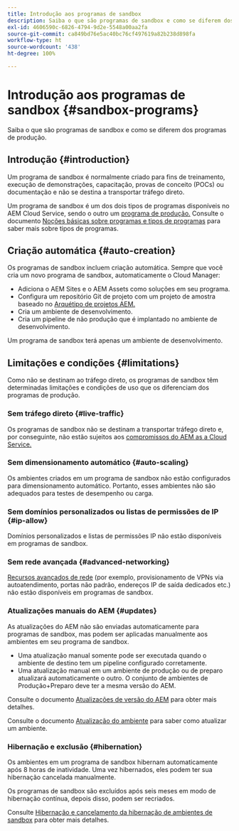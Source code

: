 ```yaml
---
title: Introdução aos programas de sandbox
description: Saiba o que são programas de sandbox e como se diferem dos programas de produção.
exl-id: 4606590c-6826-4794-9d2e-5548a00aa2fa
source-git-commit: ca849bd76e5ac40bc76cf497619a82b238d898fa
workflow-type: ht
source-wordcount: '438'
ht-degree: 100%

---
```



# Introdução aos programas de sandbox {#sandbox-programs}

Saiba o que são programas de sandbox e como se diferem dos programas de produção.

## Introdução {#introduction}

Um programa de sandbox é normalmente criado para fins de treinamento, execução de demonstrações, capacitação, provas de conceito (POCs) ou documentação e não se destina a transportar tráfego direto.

Um programa de sandbox é um dos dois tipos de programas disponíveis no AEM Cloud Service, sendo o outro um [programa de produção.](introduction-production-programs.md) Consulte o documento [Noções básicas sobre programas e tipos de programas](/help/implementing/cloud-manager/getting-access-to-aem-in-cloud/program-types.md) para saber mais sobre tipos de programas.

## Criação automática {#auto-creation}

Os programas de sandbox incluem criação automática. Sempre que você cria um novo programa de sandbox, automaticamente o Cloud Manager:

* Adiciona o AEM Sites e o AEM Assets como soluções em seu programa.
* Configura um repositório Git de projeto com um projeto de amostra baseado no [Arquétipo de projetos AEM.](https://experienceleague.adobe.com/docs/experience-manager-core-components/using/developing/archetype/overview.html?lang=pt-BR)
* Cria um ambiente de desenvolvimento.
* Cria um pipeline de não produção que é implantado no ambiente de desenvolvimento.

Um programa de sandbox terá apenas um ambiente de desenvolvimento.

## Limitações e condições {#limitations}

Como não se destinam ao tráfego direto, os programas de sandbox têm determinadas limitações e condições de uso que os diferenciam dos programas de produção.

### Sem tráfego direto {#live-traffic}

Os programas de sandbox não se destinam a transportar tráfego direto e, por conseguinte, não estão sujeitos aos [compromissos do AEM as a Cloud Service.](https://www.adobe.com/pt/legal/service-commitments.html)

### Sem dimensionamento automático {#auto-scaling}

Os ambientes criados em um programa de sandbox não estão configurados para dimensionamento automático. Portanto, esses ambientes não são adequados para testes de desempenho ou carga.

### Sem domínios personalizados ou listas de permissões de IP {#ip-allow}

Domínios personalizados e listas de permissões IP não estão disponíveis em programas de sandbox.

### Sem rede avançada {#advanced-networking}

[Recursos avançados de rede](/help/security/configuring-advanced-networking.md) (por exemplo, provisionamento de VPNs via autoatendimento, portas não padrão, endereços IP de saída dedicados etc.) não estão disponíveis em programas de sandbox.

### Atualizações manuais do AEM {#updates}

As atualizações do AEM não são enviadas automaticamente para programas de sandbox, mas podem ser aplicadas manualmente aos ambientes em seu programa de sandbox.

* Uma atualização manual somente pode ser executada quando o ambiente de destino tem um pipeline configurado corretamente.
* Uma atualização manual em um ambiente de produção ou de preparo atualizará automaticamente o outro. O conjunto de ambientes de Produção+Preparo deve ter a mesma versão do AEM.

Consulte o documento [Atualizações de versão do AEM](/help/implementing/deploying/aem-version-updates.md) para obter mais detalhes.

Consulte o documento [Atualização do ambiente](/help/implementing/cloud-manager/manage-environments.md#updating-dev-environment) para saber como atualizar um ambiente.

### Hibernação e exclusão {#hibernation}

Os ambientes em um programa de sandbox hibernam automaticamente após 8 horas de inatividade. Uma vez
hibernados, eles podem ter sua hibernação cancelada manualmente.

Os programas de sandbox são excluídos após seis meses em modo de hibernação contínua, depois disso, podem ser recriados.

Consulte [Hibernação e cancelamento da hibernação de ambientes de sandbox](/help/implementing/cloud-manager/getting-access-to-aem-in-cloud/hibernating-environments.md) para obter mais detalhes.
